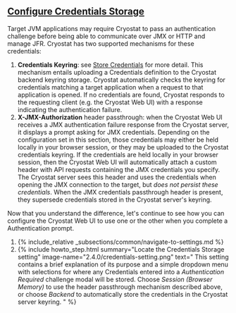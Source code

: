 ## [Configure Credentials Storage](#configure-credentials-storage)

Target JVM applications may require Cryostat to pass an authentication challenge before being able to communicate over JMX or HTTP
and manage JFR. Cryostat has two supported mechanisms for these credentials:
<ol>
  <li>
    <b>Credentials Keyring</b>: see <a href="#store-credentials">Store Credentials</a> for more detail.
    This mechanism entails uploading a Credentials definition to the Cryostat backend keyring storage. Cryostat
    automatically checks the keyring for credentials matching a target application when a request to that application
    is opened. If no credentials are found, Cryostat responds to the requesting client (e.g. the Cryostat Web UI) with
    a response indicating the authentication failure.
  </li>
  <li>
    <b>X-JMX-Authorization</b> header passthrough: when the Cryostat Web UI receives a JMX authentication failure response
    from the Cryostat server, it displays a prompt asking for JMX credentials. Depending on the configuration set in this
    section, those credentials may either be held locally in your browser session, or they may be uploaded to the Cryostat
    credentials keyring. If the credentials are held locally in your browser session, then the Cryostat Web UI will
    automatically attach a custom header with API requests containing the JMX credentials you specify. The Cryostat
    server sees this header and uses the credentials when opening the JMX connection to the target, but <i>does not
    persist these credentials</i>. When the JMX credentials passthrough header is present, they supersede credentials
    stored in the Cryostat server's keyring.
  </li>
</ol>

Now that you understand the difference, let's continue to see how you can configure the Cryostat Web UI to use one
or the other when you complete a Authentication prompt.

<ol>
  <li>
    {% include_relative _subsections/common/navigate-to-settings.md %}
  </li>
  <li>
    {% include howto_step.html
      summary="Locate the Credentials Storage setting"
      image-name="2.4.0/credentials-setting.png"
      text="
        This setting contains a brief explanation of its purpose and a simple dropdown menu with selections for where any
        Credentials entered into a <i>Authentication Required</i> challenge modal will be stored.
        Choose <i>Session (Browser Memory)</i> to use the header passthrough mechanism described above, or choose
        <i>Backend</i> to automatically store the credentials in the Cryostat server keyring.
      "
    %}
  </li>
</ol>
